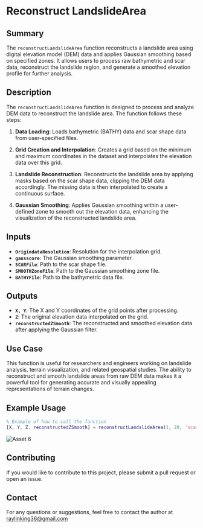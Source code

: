 
# Reconstruct LandslideArea

## Summary

The `reconstructLandslideArea` function reconstructs a landslide area using digital elevation model (DEM) data and applies Gaussian smoothing based on specified zones. It allows users to process raw bathymetric and scar data, reconstruct the landslide region, and generate a smoothed elevation profile for further analysis.

## Description

The `reconstructLandslideArea` function is designed to process and analyze DEM data to reconstruct the landslide area. The function follows these steps:

1. **Data Loading**: 
   Loads bathymetric (BATHY) data and scar shape data from user-specified files.
   
2. **Grid Creation and Interpolation**: 
   Creates a grid based on the minimum and maximum coordinates in the dataset and interpolates the elevation data over this grid.
   
3. **Landslide Reconstruction**: 
   Reconstructs the landslide area by applying masks based on the scar shape data, clipping the DEM data accordingly. The missing data is then interpolated to create a continuous surface.
   
4. **Gaussian Smoothing**: 
   Applies Gaussian smoothing within a user-defined zone to smooth out the elevation data, enhancing the visualization of the reconstructed landslide area.
   
## Inputs

- **`OrigindataResolution`**: Resolution for the interpolation grid.
- **`gausscore`**: The Gaussian smoothing parameter.
- **`SCARFile`**: Path to the scar shape file.
- **`SMOOTHZoneFile`**: Path to the Gaussian smoothing zone file.
- **`BATHYFile`**: Path to the bathymetric data file.

## Outputs

- **`X, Y`**: The X and Y coordinates of the grid points after processing.
- **`Z`**: The original elevation data interpolated on the grid.
- **`reconstructedZSmooth`**: The reconstructed and smoothed elevation data after applying the Gaussian filter.

## Use Case

This function is useful for researchers and engineers working on landslide analysis, terrain visualization, and related geospatial studies. The ability to reconstruct and smooth landslide areas from raw DEM data makes it a powerful tool for generating accurate and visually appealing representations of terrain changes.

## Example Usage

```matlab
% Example of how to call the function
[X, Y, Z, reconstructedZSmooth] = reconstructLandslideArea(1, 20, 'scarfile.dat', 'smoothzone.dat', 'bathymetry.dat');
```
![Asset 6](https://github.com/user-attachments/assets/f541163e-b6a5-4853-b8a4-647a1a79ac92)


## Contributing

If you would like to contribute to this project, please submit a pull request or open an issue.

## Contact

For any questions or suggestions, feel free to contact the author at raylinking36@gmail.com
